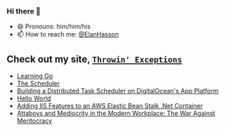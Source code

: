 ### Hi there 👋

- 😄 Pronouns: him/him/his
- 📫 How to reach me: <a href="https://twitter.com/ElanHasson" target="_blank" title="@ElanHasson on Twitter">@ElanHasson</a>
<!--
**ElanHasson/ElanHasson** is a ✨ _special_ ✨ repository because its `README.md` (this file) appears on your GitHub profile.

Here are some ideas to get you started:

- 🔭 I’m currently working on ...
- 🌱 I’m currently learning ...
- 👯 I’m looking to collaborate on ...
- 🤔 I’m looking for help with ...
- 💬 Ask me about ...


- ⚡ Fun fact: ...
-->

## Check out my site, <a href="https://throw.nullreference.io/?utm_source=github&utm_medium=social&utm_campaign=github_profile_readme&utm_content=README.MD" title="Throwin' Exceptions Site Link">`Throwin' Exceptions`</a>
<!-- BLOGPOSTS:START -->
- [Learning Go](https://throw.nullreference.io/posts/learning-go/)
- [The Scheduler](https://throw.nullreference.io/docs/learning-go/scheduler/)
- [Building a Distributed Task Scheduler on DigitalOcean's App Platform](https://throw.nullreference.io/posts/building-a-distributed-task-scheduler-on-digitalocean-app-platform/)
- [Hello World](https://throw.nullreference.io/posts/hello-world/)
- [Adding IIS Features to an AWS Elastic Bean Stalk .Net Container](https://throw.nullreference.io/posts/adding-iis-features-to-an-aws-elastic-bean-stalk-.net-container/)
- [Attaboys and Mediocrity in the Modern Workplace: The War Against Meritocracy](https://throw.nullreference.io/posts/attaboys-and-mediocrity-in-the-modern-workplace-the-war-against-meritocracy/)
<!-- BLOGPOSTS:END -->
